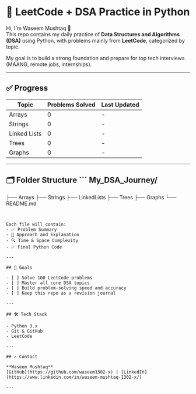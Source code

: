 # 🧠 LeetCode + DSA Practice in Python

Hi, I'm Waseem Mushtaq 👋  
This repo contains my daily practice of **Data Structures and Algorithms (DSA)** using Python, with problems mainly from **LeetCode**, categorized by topic.

My goal is to build a strong foundation and prepare for top tech interviews (MAANG, remote jobs, internships).

---

## ✅ Progress

| Topic          | Problems Solved | Last Updated |
|----------------|------------------|---------------|
| Arrays         | 0                | -             |
| Strings        | 0                | -             |
| Linked Lists   | 0                | -             |
| Trees          | 0                | -             |
| Graphs         | 0                | -             |

---

## 🗂️ Folder Structure ``` My_DSA_Journey/ 
├── Arrays
├── Strings
├── LinkedLists 
├── Trees
├── Graphs
└── README.md
```


Each file will contain:
- ✅ Problem Summary
- 🧠 Approach and Explanation
- 🔍 Time & Space Complexity
- ✅ Final Python Code

---

## 🚀 Goals

- [ ] Solve 100 LeetCode problems
- [ ] Master all core DSA topics
- [ ] Build problem-solving speed and accuracy
- [ ] Keep this repo as a revision journal

---

## 🛠 Tech Stack

- Python 3.x
- Git & GitHub
- LeetCode

---

## ✍️ Contact

**Waseem Mushtaq**  
[GitHub](https://github.com/waseem1302-x) | [LinkedIn](https://www.linkedin.com/in/waseem-mushtaq-1302-x/)

---

